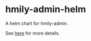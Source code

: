 # hmily-admin-helm

A helm chart for hmily-admin.

See [here](./hmily-admin/README.md) for more details.
